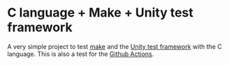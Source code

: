 # C language + Make + Unity test framework

A very simple project to test [make](https://www.gnu.org/software/make/) and the [Unity test framework](http://www.throwtheswitch.org/unity/) with the C language.
This is also a test for the [Github Actions](https://github.com/features/actions).

